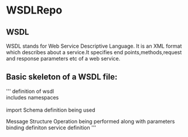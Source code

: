 # WSDLRepo

## WSDL
WSDL stands for Web Service Descriptive Language. It is an XML format which describes about a service.It specifies end points,methods,request and response parameters etc of a web service.

## Basic skeleton of a WSDL file:

 '''<definitions>
	definition of wsdl  
	includes namespaces  
   <types>  
      import Schema definition being used  
   </types>  

   <message>  
      Message Structure  
   </message>  

   <portType>
      <operation>
         Operation being performed along with parameters 
      </operation>
   </portType>

   <binding>
      binding definiton
   </binding>

   <service>
      service definition
   </service>
</definitions>'''
